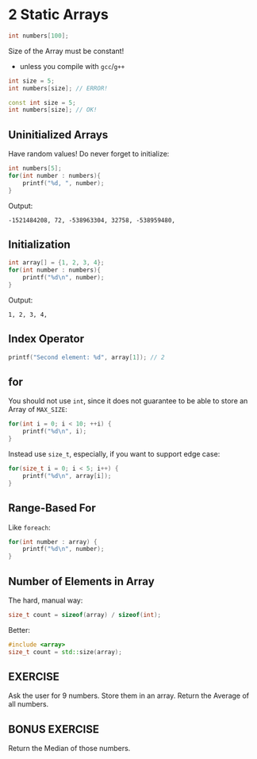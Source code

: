 # 2 Static Arrays

```cpp
int numbers[100];
```

Size of the Array must be constant!
- unless you compile with `gcc`/`g++`

```cpp
int size = 5;
int numbers[size]; // ERROR!
```

```cpp
const int size = 5;
int numbers[size]; // OK!
```

## Uninitialized Arrays
Have random values! Do never forget to initialize:

```cpp
int numbers[5];
for(int number : numbers){
	printf("%d, ", number);
}
```

Output:
```
-1521484208, 72, -538963304, 32758, -538959480, 
```

## Initialization

```cpp
int array[] = {1, 2, 3, 4};
for(int number : numbers){
	printf("%d\n", number);
}
```

Output:
```
1, 2, 3, 4, 
```

## Index Operator

```cpp
printf("Second element: %d", array[1]); // 2
```

## for

You should not use `int`, since it does not guarantee to be able to store an Array of `MAX_SIZE`:

```cpp
for(int i = 0; i < 10; ++i) {
	printf("%d\n", i);
}
```

Instead use `size_t`, especially, if you want to support edge case:

```cpp
for(size_t i = 0; i < 5; i++) {
	printf("%d\n", array[i]);
}
```

## Range-Based For
Like `foreach`:

```cpp
for(int number : array) {
	printf("%d\n", number);
}
```

## Number of Elements in Array

The hard, manual way:

```cpp
size_t count = sizeof(array) / sizeof(int);
```

Better:

```cpp
#include <array>
size_t count = std::size(array);
```

## EXERCISE
Ask the user for 9 numbers. Store them in an array. Return the Average of all numbers.

## BONUS EXERCISE
Return the Median of those numbers.
